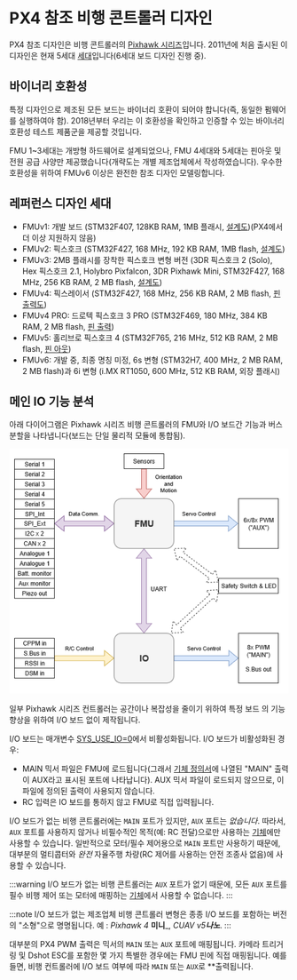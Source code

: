 # PX4 참조 비행 콘트롤러 디자인

PX4 참조 디자인은 비행 콘트롤러의 [Pixhawk 시리즈](../flight_controller/pixhawk_series.md)입니다. 2011년에 처음 출시된 이 디자인은 현재 5세대 [세대](#reference_design_generations)입니다(6세대 보드 디자인 진행 중).

## 바이너리 호환성

특정 디자인으로 제조된 모든 보드는 바이너리 호환이 되어야 합니다(즉, 동일한 펌웨어를 실행하여야 함). 2018년부터 우리는 이 호환성을 확인하고 인증할 수 있는 바이너리 호환성 테스트 제품군을 제공할 것입니다.

FMU 1~3세대는 개방형 하드웨어로 설계되었으나, FMU 4세대와 5세대는 핀아웃 및 전원 공급 사양만 제공했습니다(개략도는 개별 제조업체에서 작성하였습니다). 우수한 호환성을 위하여 FMUv6 이상은 완전한 참조 디자인 모델링합니다.

<a id="reference_design_generations"></a>

## 레퍼런스 디자인 세대

* FMUv1: 개발 보드 \(STM32F407, 128KB RAM, 1MB 플래시, [설계도](https://github.com/PX4/Hardware/tree/master/FMUv1)\)(PX4에서 더 이상 지원하지 않음)
* FMUv2: 픽스호크 \(STM32F427, 168 MHz, 192 KB RAM, 1MB flash, [설계도](https://github.com/PX4/Hardware/tree/master/FMUv2)\)
* FMUv3: 2MB 플래시를 장착한 픽스호크 변형 버전 \(3DR 픽스호크 2 \(Solo\), Hex 픽스호크 2.1, Holybro Pixfalcon, 3DR Pixhawk Mini, STM32F427, 168 MHz, 256 KB RAM, 2 MB flash, [설계도](https://github.com/PX4/Hardware/tree/master/FMUv3_REV_D)\)
* FMUv4: 픽스레이서 \(STM32F427, 168 MHz, 256 KB RAM, 2 MB flash, [핀 출력도](https://docs.google.com/spreadsheets/d/1raRRouNsveQz8cj-EneWG6iW0dqGfRAifI91I2Sr5E0/edit#gid=1585075739)\)
* FMUv4 PRO: 드로텍 픽스호크 3 PRO \(STM32F469, 180 MHz, 384 KB RAM, 2 MB flash, [핀 출력](https://docs.google.com/spreadsheets/d/1raRRouNsveQz8cj-EneWG6iW0dqGfRAifI91I2Sr5E0/edit#gid=1585075739)\)
* FMUv5: 홀리브로 픽스호크 4 \(STM32F765, 216 MHz, 512 KB RAM, 2 MB flash, [핀 아웃](https://docs.google.com/spreadsheets/d/1-n0__BYDedQrc_2NHqBenG1DNepAgnHpSGglke-QQwY/edit#gid=912976165)\)
* FMUv6: 개발 중, 최종 명칭 미정, 6s 변형 \(STM32H7, 400 MHz, 2 MB RAM,  2 MB flash\)과 6i 변형 \(i.MX RT1050, 600 MHz, 512 KB RAM, 외장 플래시\)


## 메인 IO 기능 분석

아래 다이어그램은 Pixhawk 시리즈 비행 콘트롤러의  FMU와 I/O 보드간 기능과 버스 분할을 나타냅니다(보드는 단일 물리적 모듈에 통합됨).

![PX4 메인/IO 기능 분석](../../assets/diagrams/px4_fmu_io_functions.png)

<!-- Draw.io version of file can be found here: https://drive.google.com/file/d/1H0nK7Ufo979BE9EBjJ_ccVx3fcsilPS3/view?usp=sharing -->

일부 Pixhawk 시리즈 컨트롤러는 공간이나 복잡성을 줄이기 위하여 특정 보드 의 기능 향상을 위하여 I/O 보드 없이 제작됩니다.

I/O 보드는 매개변수 [SYS_USE_IO=0](../advanced_config/parameter_reference.md#SYS_USE_IO)에서 비활성화됩니다. I/O 보드가 비활성화된 경우:
- MAIN 믹서 파일은 FMU에 로드됩니다(그래서 [기체 정의서](../airframes/airframe_reference.md)에 나열된 "MAIN" 출력이 AUX라고 표시된 포트에 나타납니다). AUX 믹서 파일이 로드되지 않으므로, 이 파일에 정의된 출력이 사용되지 않습니다.
- RC 입력은 IO 보드를 통하지 않고 FMU로 직접 입력됩니다.

I/O 보드가 없는 비행 콘트롤러에는 `MAIN` 포트가 있지만, `AUX` 포트는 *없습니다*. 따라서, `AUX` 포트를 사용하지 않거나 비필수적인 목적(예: RC 전달)으로만 사용하는 [기체](../airframes/airframe_reference.md)에만 사용할 수 있습니다. 일반적으로 모터/필수 제어용으로 `MAIN` 포트만 사용하기 때문에, 대부분의 멀티콥터와 *완전* 자율주행 차량(RC 제어를 사용하는 안전 조종사 없음)에 사용할 수 있습니다.

:::warning
I/O 보드가 없는 비행 콘트롤러는 `AUX` 포트가 없기 때문에, 모든 `AUX` 포트를 필수 비행 제어 또는 모터에 매핑하는 [기체](../airframes/airframe_reference.md)에서 사용할 수 없습니다.
:::

:::note
I/O 보드가 없는 제조업체 비행 콘트롤러 변형은 종종 I/O 보드를 포함하는 버전의 "소형"으로 명명됩니다. 예 : _Pixhawk 4_ **미니**_, _CUAV v5**나노**_.
:::

대부분의 PX4 PWM 출력은 믹서의 `MAIN` 또는 `AUX` 포트에 매핑됩니다. 카메라 트리거링 및 Dshot ESC를 포함한 몇 가지 특별한 경우에는 FMU 핀에 직접 매핑됩니다. 예를 들면, 비행 컨트롤러에 I/O 보드 여부에 따라 `MAIN` 또는 `AUX`로 **출력됩니다.
